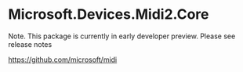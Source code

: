 ﻿# Microsoft.Devices.Midi2.Core

Note. This package is currently in early developer preview. Please see release notes

https://github.com/microsoft/midi
